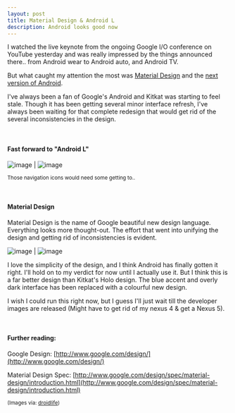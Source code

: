 ```yaml
---
layout: post	
title: Material Design & Android L
description: Android looks good now
---
```


I watched the live keynote from the ongoing Google I/O conference on YouTube yesterday and was really impressed by the things announced there.. from Android wear to Android auto, and Android TV.

But what caught my attention the most was [Material Design](http://www.google.com/design/spec/material-design/introduction.html) and the [next version of Android](http://www.engadget.com/2014/06/25/Android-L/).

I've always been a fan of Google's Android and Kitkat was starting to feel stale. Though it has been getting several minor interface refresh, I've always been waiting for that complete redesign that would get rid of the several inconsistencies in the design.

<br>

#### Fast forward to "Android L"

![image](https://68.media.tumblr.com/a71a4bd835cba39d9c6b0c88bb8d3cc2/tumblr_inline_n7rw2jpsvO1qzu4ed.png) | ![image](https://68.media.tumblr.com/2c66e5340e3f0a9cef24622dc8454832/tumblr_inline_n7rw2u16gM1qzu4ed.png)

<small>Those navigation icons would need some getting to..</small>

<br>

#### Material Design

Material Design is the name of Google beautiful new design language. Everything looks more thought-out. The effort that went into unifying the design and getting rid of inconsistencies is evident.

![image](https://68.media.tumblr.com/363e016dba4296d396dc4aeb001ccf6c/tumblr_inline_n7rwbuKrXU1qzu4ed.png) | ![image](https://68.media.tumblr.com/87e41a4286b59badb9599cd8d63f2703/tumblr_inline_n7rwshlzNn1qzu4ed.png)

I love the simplicity of the design, and I think Android has finally gotten it right. I'll hold on to my verdict for now until I actually use it. But I think this is a far better design than Kitkat's Holo design. The blue accent and overly dark interface has been replaced with a colourful new design.

I wish I could run this right now, but I guess I'll just wait till the developer images are released (Might have to get rid of my nexus 4 &amp; get a Nexus 5).

<br>

#### Further reading:

Google Design:&nbsp;[http://www.google.com/design/](http://www.google.com/design/)

Material Design Spec:&nbsp;[http://www.google.com/design/spec/material-design/introduction.html](http://www.google.com/design/spec/material-design/introduction.html)

<small>(Images&nbsp;via: [droidlife](droidlife.com))</small>